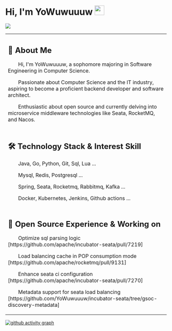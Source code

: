 # Hi, I'm YoWuwuuuw <img src="https://media.giphy.com/media/hvRJCLFzcasrR4ia7z/giphy.gif" width="30">

<div>
  <a href="https://blog.sunguoqi.com/">
    <img src="https://readme-typing-svg.demolab.com?font=Fira+Code&pause=1000&width=435&lines=Welcome to my profile!&center=false&size=27" />
  </a>
</div>

<table>
  
<tr><td>

## 🙋 About Me

<p>&emsp;&emsp;Hi, I'm YoWuwuuuw, a sophomore majoring in Software Engineering in Computer Science.</p>
<p>&emsp;&emsp;Passionate about Computer Science and the IT industry, aspiring to become a proficient backend developer and software architect.</p>
<p>&emsp;&emsp;Enthusiastic about open source and currently delving into microservice middleware technologies like Seata, RocketMQ, and Nacos.</p>

</td></tr>

<tr><td>

## 🛠️ Technology Stack & Interest Skill
<p>&emsp;&emsp;Java,  Go,  Python,  Git,  Sql,  Lua ...</p>
<p>&emsp;&emsp;Mysql,  Redis,  Postgresql ...</p>
<p>&emsp;&emsp;Spring,  Seata,  Rocketmq,  Rabbitmq,  Kafka ...</p>
<p>&emsp;&emsp;Docker,  Kubernetes,  Jenkins,  Github actions ...</p>

</td></tr>

<tr><td>
  
## 📃 Open Source Experience & Working on

<p>&emsp;&emsp;Optimize sql parsing logic [https://github.com/apache/incubator-seata/pull/7219]</p>
<p>&emsp;&emsp;Load balancing cache in POP consumption mode [https://github.com/apache/rocketmq/pull/9131]</p>
<p>&emsp;&emsp;Enhance seata ci configuration [https://github.com/apache/incubator-seata/pull/7270]</p>
<p>&emsp;&emsp;Metadata support for seata load balancing [https://github.com/YoWuwuuuw/incubator-seata/tree/gsoc-discovery-metadata]</p>

</td></tr>

</table>

[![github activity graph](https://github-readme-activity-graph.vercel.app/graph?username=YoWuwuuuw&bg_color=ffffff&color=9e4c98&line=9992f7&point=1e6794&area=true&hide_border=true)](https://github.com/ashutosh00710/github-readme-activity-graph)

